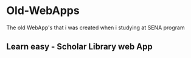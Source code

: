 # Old-WebApps
The old WebApp's that i was created when i studying at SENA program

## Learn easy - Scholar Library web App
